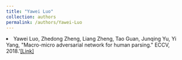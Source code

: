 ```yaml
---
title: "Yawei Luo"
collection: authors
permalink: /authors/Yawei-Luo
---
```

 <li> Yawei Luo,  Zhedong Zheng,  Liang Zheng,  Tao Guan,  Junqing Yu,  Yi Yang, &quot;Macro-micro adversarial network for human parsing.&quot; ECCV, 2018.'<a href='https://zdzheng.xyz/publication/Macro-mi2018'>[Link]</a> </li>